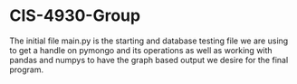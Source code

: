 # CIS-4930-Group
The initial file main.py is the starting and database testing file we are using to get a handle on pymongo and its operations as well as working with pandas and numpys to have
the graph based output we desire for the final program.
